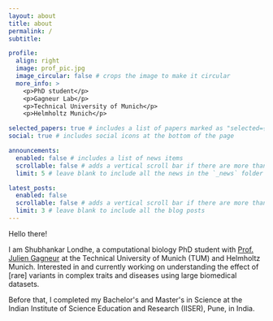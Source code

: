 ```yaml
---
layout: about
title: about
permalink: /
subtitle: 

profile:
  align: right
  image: prof_pic.jpg
  image_circular: false # crops the image to make it circular
  more_info: >
    <p>PhD student</p>
    <p>Gagneur Lab</p>
    <p>Technical University of Munich</p>
    <p>Helmholtz Munich</p>

selected_papers: true # includes a list of papers marked as "selected={true}"
social: true # includes social icons at the bottom of the page

announcements:
  enabled: false # includes a list of news items
  scrollable: false # adds a vertical scroll bar if there are more than 3 news items
  limit: 5 # leave blank to include all the news in the `_news` folder

latest_posts:
  enabled: false
  scrollable: false # adds a vertical scroll bar if there are more than 3 new posts items
  limit: 3 # leave blank to include all the blog posts
---
```


Hello there!

I am Shubhankar Londhe, a computational biology PhD student with [Prof. Julien Gagneur](https://www.cs.cit.tum.de/cmm/home/) at the Technical University of Munich (TUM) and Helmholtz Munich. Interested in and currently working on understanding the effect of [rare] variants in complex traits and diseases using large biomedical datasets.

Before that, I completed my Bachelor's and Master's in Science at the Indian Institute of Science Education and Research (IISER), Pune, in India.
